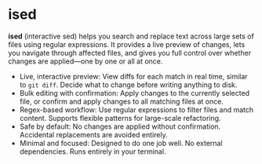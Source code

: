 # ised

**ised** (interactive sed) helps you search and replace text across large sets of files using regular expressions. It provides a live preview of changes, lets you navigate through affected files, and gives you full control over whether changes are applied—one by one or all at once.

- Live, interactive preview: View diffs for each match in real time, similar to `git diff`. Decide what to change before writing anything to disk.
- Bulk editing with confirmation: Apply changes to the currently selected file, or confirm and apply changes to all matching files at once.
- Regex-based workflow: Use regular expressions to filter files and match content. Supports flexible patterns for large-scale refactoring.
- Safe by default: No changes are applied without confirmation. Accidental replacements are avoided entirely.
- Minimal and focused: Designed to do one job well. No external dependencies. Runs entirely in your terminal.
